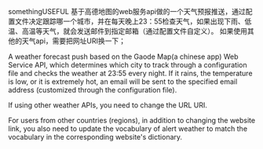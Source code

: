 somethingUSEFUL
基于高德地图的web服务api做的一个天气预报推送，通过配置文件决定跟踪哪一个城市，并在每天晚上23：55检查天气，如果出现下雨、低温、高温等天气，就会发送邮件到指定邮箱（通过配置文件自定义）。
如果使用其他的天气api，需要把网址URI换一下；

A weather forecast push based on the Gaode Map(a chinese app) Web Service API, which determines which city to track through a configuration file and checks the weather at 23:55 every night. If it rains, the temperature is low, or it is extremely hot, an email will be sent to the specified email address (customized through the configuration file).

If using other weather APIs, you need to change the URL URI.

For users from other countries (regions), in addition to changing the website link, you also need to update the vocabulary of alert weather to match the vocabulary in the corresponding website's dictionary. 
